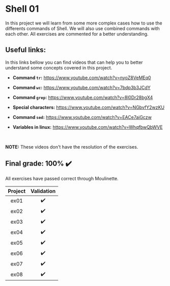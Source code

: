 # Shell 01

In this project we will learn from some more complex cases how to use the differents commands of Shell. We will also use combined commands with each other. All exercises are commented for a better understanding.


## Useful links:
In this links bellow you can find videos that can help you to better understand some concepts covered in this project.
<br>

* **Command `tr`:** https://www.youtube.com/watch?v=nyoZ8VeMEq0

* **Command `wc`:** https://www.youtube.com/watch?v=7bdp3b3JCdY

* **Command `grep`:** https://www.youtube.com/watch?v=8l0Dr28bgX4

* **Special characters:** https://www.youtube.com/watch?v=NGbvfY2wzKU

* **Command `sed`:** https://www.youtube.com/watch?v=EACe7aiGczw

* **Variables in linux:** https://www.youtube.com/watch?v=WhqfbwQbWVE
<br>

**NOTE:** These videos don't have the resolution of the exercises.

## Final grade: 100% :heavy_check_mark:
All exercises have passed correct through Moulinette.

| Project | Validation |
|:----:|:------------------:|
| ex01 | :heavy_check_mark: |
| ex02 | :heavy_check_mark: |
| ex03 | :heavy_check_mark: |
| ex04 | :heavy_check_mark: |
| ex05 | :heavy_check_mark: |
| ex06 | :heavy_check_mark: |
| ex07 | :heavy_check_mark: |
| ex08 | :heavy_check_mark: |